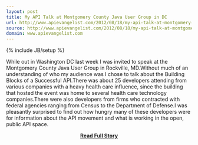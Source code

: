 ```yaml
---
layout: post
title: My API Talk at Montgomery County Java User Group in DC
url: http://www.apievangelist.com/2012/08/18/my-api-talk-at-montgomery-county-java-user-group-in-rockville,-md/
source: http://www.apievangelist.com/2012/08/18/my-api-talk-at-montgomery-county-java-user-group-in-rockville,-md/
domain: www.apievangelist.com
---
```

{% include JB/setup %}<p>While out in Washington DC last week I was invited to speak at the Montgomery County Java User Group in Rockville, MD.Without much of an understanding of who my audience was I chose to talk about the Building Blocks of a Successful API.There was about 25 developers attending from various companies with a heavy health care influence, since the building that hosted the event was home to several health care technology companies.There were also developers from firms who contracted with federal agencies ranging from Census to the Department of Defense.I was pleasantly surprised to find out how hungry many of these developers were for information about the API movement and what is working in the open, public API space.</p>
<center><p><a href="http://www.apievangelist.com/2012/08/18/my-api-talk-at-montgomery-county-java-user-group-in-rockville,-md/" style='padding:25px; font-sze:18px; font-weight: bold;'>Read Full Story</a></p></center>
